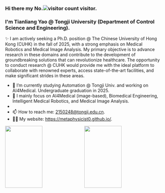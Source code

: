 ### Hi there my No.![visitor count](https://profile-counter.glitch.me/Metaphysicist0/count.svg) visitor.

### I'm Tianliang Yao @ Tongji University (Department of Control Science and Engineering).

✨ I am actively seeking a Ph.D. position @ The Chinese University of Hong Kong (CUHK) in the fall of 2025, with a strong emphasis on Medical Robotics and Medical Image Analysis. My primary objective is to advance research in these domains and contribute to the development of groundbreaking solutions that can revolutionize healthcare. The opportunity to conduct research @ CUHK would provide me with the ideal platform to collaborate with renowned experts, access state-of-the-art facilities, and make significant strides in these areas. 

- 🔭 I’m currently studying Automation @ Tongji Univ. and working on AI4Medical. Undergraduate graduation in 2025.
- 🌱 I mainly focus on AI4Medical (image-based), Biomedical Engineering, Intelligent Medical Robotics, and Medical Image Analysis. 
- 
- 📫 How to reach me: 2150248@tongji.edu.cn.
- 🧑‍💻 My website: https://metaphysicist0.github.io/.

<div style="display: flex; justify-content: space-between;">
    <img src="https://github-readme-stats.vercel.app/api?username=Metaphysicist0&show_icons=true&theme=tokyonight&count_private=true" style="width: 49%; height: 200px;"/>
    <img src="https://github-readme-stats.vercel.app/api/top-langs/?username=Metaphysicist0&theme=tokyonight&layout=compact" style="width: 49%; height: 200px;"/>
</div>
